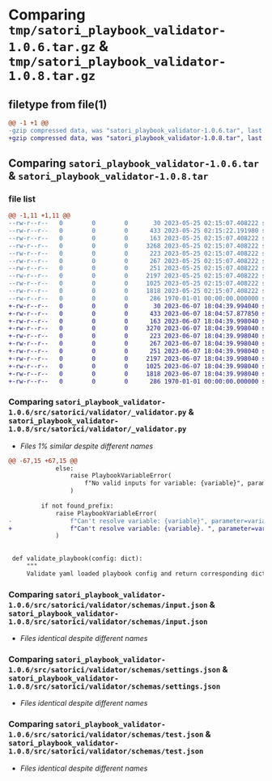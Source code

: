 # Comparing `tmp/satori_playbook_validator-1.0.6.tar.gz` & `tmp/satori_playbook_validator-1.0.8.tar.gz`

## filetype from file(1)

```diff
@@ -1 +1 @@
-gzip compressed data, was "satori_playbook_validator-1.0.6.tar", last modified: Thu May 25 02:15:22 2023, max compression
+gzip compressed data, was "satori_playbook_validator-1.0.8.tar", last modified: Wed Jun  7 18:04:57 2023, max compression
```

## Comparing `satori_playbook_validator-1.0.6.tar` & `satori_playbook_validator-1.0.8.tar`

### file list

```diff
@@ -1,11 +1,11 @@
--rw-r--r--   0        0        0       30 2023-05-25 02:15:07.408222 satori_playbook_validator-1.0.6/README.md
--rw-r--r--   0        0        0      433 2023-05-25 02:15:22.191980 satori_playbook_validator-1.0.6/pyproject.toml
--rw-r--r--   0        0        0      163 2023-05-25 02:15:07.408222 satori_playbook_validator-1.0.6/src/satorici/validator/__init__.py
--rw-r--r--   0        0        0     3268 2023-05-25 02:15:07.408222 satori_playbook_validator-1.0.6/src/satorici/validator/_validator.py
--rw-r--r--   0        0        0      223 2023-05-25 02:15:07.408222 satori_playbook_validator-1.0.6/src/satorici/validator/exceptions.py
--rw-r--r--   0        0        0      267 2023-05-25 02:15:07.408222 satori_playbook_validator-1.0.6/src/satorici/validator/schemas/command.json
--rw-r--r--   0        0        0      251 2023-05-25 02:15:07.408222 satori_playbook_validator-1.0.6/src/satorici/validator/schemas/import.json
--rw-r--r--   0        0        0     2197 2023-05-25 02:15:07.408222 satori_playbook_validator-1.0.6/src/satorici/validator/schemas/input.json
--rw-r--r--   0        0        0     1025 2023-05-25 02:15:07.408222 satori_playbook_validator-1.0.6/src/satorici/validator/schemas/settings.json
--rw-r--r--   0        0        0     1818 2023-05-25 02:15:07.408222 satori_playbook_validator-1.0.6/src/satorici/validator/schemas/test.json
--rw-r--r--   0        0        0      286 1970-01-01 00:00:00.000000 satori_playbook_validator-1.0.6/PKG-INFO
+-rw-r--r--   0        0        0       30 2023-06-07 18:04:39.994040 satori_playbook_validator-1.0.8/README.md
+-rw-r--r--   0        0        0      433 2023-06-07 18:04:57.877850 satori_playbook_validator-1.0.8/pyproject.toml
+-rw-r--r--   0        0        0      163 2023-06-07 18:04:39.998040 satori_playbook_validator-1.0.8/src/satorici/validator/__init__.py
+-rw-r--r--   0        0        0     3270 2023-06-07 18:04:39.998040 satori_playbook_validator-1.0.8/src/satorici/validator/_validator.py
+-rw-r--r--   0        0        0      223 2023-06-07 18:04:39.998040 satori_playbook_validator-1.0.8/src/satorici/validator/exceptions.py
+-rw-r--r--   0        0        0      267 2023-06-07 18:04:39.998040 satori_playbook_validator-1.0.8/src/satorici/validator/schemas/command.json
+-rw-r--r--   0        0        0      251 2023-06-07 18:04:39.998040 satori_playbook_validator-1.0.8/src/satorici/validator/schemas/import.json
+-rw-r--r--   0        0        0     2197 2023-06-07 18:04:39.998040 satori_playbook_validator-1.0.8/src/satorici/validator/schemas/input.json
+-rw-r--r--   0        0        0     1025 2023-06-07 18:04:39.998040 satori_playbook_validator-1.0.8/src/satorici/validator/schemas/settings.json
+-rw-r--r--   0        0        0     1818 2023-06-07 18:04:39.998040 satori_playbook_validator-1.0.8/src/satorici/validator/schemas/test.json
+-rw-r--r--   0        0        0      286 1970-01-01 00:00:00.000000 satori_playbook_validator-1.0.8/PKG-INFO
```

### Comparing `satori_playbook_validator-1.0.6/src/satorici/validator/_validator.py` & `satori_playbook_validator-1.0.8/src/satorici/validator/_validator.py`

 * *Files 1% similar despite different names*

```diff
@@ -67,15 +67,15 @@
             else:
                 raise PlaybookVariableError(
                     f"No valid inputs for variable: {variable}", parameter=variable
                 )
 
         if not found_prefix:
             raise PlaybookVariableError(
-                f"Can't resolve variable: {variable}", parameter=variable
+                f"Can't resolve variable: {variable}. ", parameter=variable
             )
 
 
 def validate_playbook(config: dict):
     """
     Validate yaml loaded playbook config and return corresponding dict
```

### Comparing `satori_playbook_validator-1.0.6/src/satorici/validator/schemas/input.json` & `satori_playbook_validator-1.0.8/src/satorici/validator/schemas/input.json`

 * *Files identical despite different names*

### Comparing `satori_playbook_validator-1.0.6/src/satorici/validator/schemas/settings.json` & `satori_playbook_validator-1.0.8/src/satorici/validator/schemas/settings.json`

 * *Files identical despite different names*

### Comparing `satori_playbook_validator-1.0.6/src/satorici/validator/schemas/test.json` & `satori_playbook_validator-1.0.8/src/satorici/validator/schemas/test.json`

 * *Files identical despite different names*

